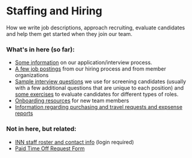 # Staffing and Hiring

How we write job descriptions, approach recruiting, evaluate candidates and help them get started when they join our team.

### What's in here (so far):

-  [Some information](/staffing/hiring/application-process.md) on our application/interview process.
-  [A few job postings](/staffing/job-descriptions) from our hiring process and from member organizations
-  [Sample interview questions](/staffing/hiring/interview-questions.md) we use for screening candidates (usually with a few additional questions that are unique to each position) and [some exercises](/staffing/hiring/exercises.md) to evaluate candidates for different types of roles.
-  [Onboarding resources](/staffing/onboarding/readme.md) for new team members
-  [Information regarding purchasing and travel requests and expsense reports](/staffing/miscellany/expense-reports.md)


### Not in here, but related:

- [INN staff roster and contact info](https://docs.google.com/document/d/1OFMDAbyjgfQSm9qbD8nogyGaL33ea-0tNLO9-P6DFfU/edit) (login required)
- [Paid Time Off Request Form](https://docs.google.com/a/investigativenewsnetwork.org/forms/d/e/1FAIpQLSeO1sPSN-Avza_MS8SfxxVrehKSPRvx58lm9ESWy9bVy1hsEg/viewform)
